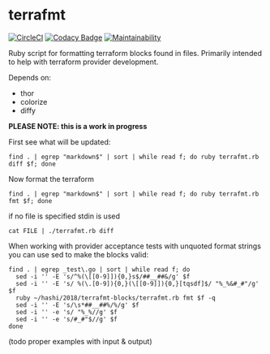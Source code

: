 terrafmt
==================

[![CircleCI](https://circleci.com/gh/katbyte/terrafmt/tree/master.svg?style=svg)](https://circleci.com/gh/katbyte/terrafmt/tree/master)
[![Codacy Badge](https://api.codacy.com/project/badge/Grade/e80a8023626d4ecfa551cc75f88ae89f)](https://www.codacy.com/app/katbyte/terrafmt?utm_source=github.com&amp;utm_medium=referral&amp;utm_content=katbyte/terrafmt&amp;utm_campaign=Badge_Grade)
[![Maintainability](https://api.codeclimate.com/v1/badges/aaade40b149e1be650a8/maintainability)](https://codeclimate.com/github/katbyte/terrafmt/maintainability)

Ruby script for formatting terraform blocks found in files. Primarily intended to help with terraform provider development.

Depends on:
  - thor
  - colorize
  - diffy

**PLEASE NOTE: this is a work in progress** 

First see what will be updated:
```shell
find . | egrep "markdown$" | sort | while read f; do ruby terrafmt.rb diff $f; done
``` 

Now format the terraform
```shell
find . | egrep "markdown$" | sort | while read f; do ruby terrafmt.rb fmt $f; done
``` 

if no file is specified stdin is used

```shell
cat FILE | ./terrafmt.rb diff
```

When working with provider acceptance tests with unquoted format strings you can use sed to make the blocks valid:

```shell
find . | egrep _test\.go | sort | while read f; do 
  sed -i '' -E 's/^%(\[[0-9]]){0,}s$/##__##&/g' $f
  sed -i '' -E 's/ %(\.[0-9]){0,}(\[[0-9]]){0,}[tqsdf]$/ "%_%&#_#"/g' $f
  ruby ~/hashi/2018/terrafmt-blocks/terrafmt.rb fmt $f -q
  sed -i '' -E 's/\s*##__##%/%/g' $f
  sed -i '' -e 's/ "%_%//g' $f
  sed -i '' -e 's/#_#"$//g' $f 
done
```

(todo proper examples with input & output)
